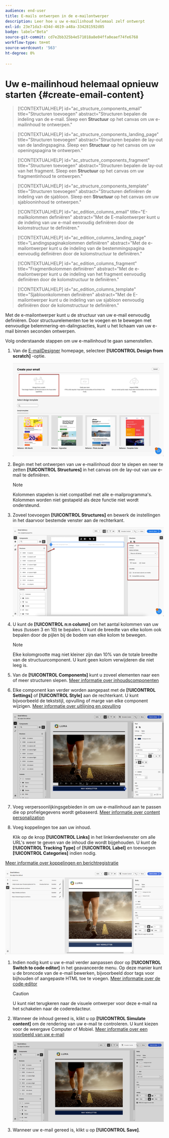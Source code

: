 ```yaml
---
audience: end-user
title: E-mails ontwerpen in de e-mailontwerper
description: Leer hoe u uw e-mailinhoud helemaal zelf ontwerpt
exl-id: 23e71da3-434d-4619-a48a-334281592d85
badge: label="Beta"
source-git-commit: cd7e2bb325b4e571018a8e04ffa0eaef74fe6768
workflow-type: tm+mt
source-wordcount: '563'
ht-degree: 0%

---
```


# Uw e-mailinhoud helemaal opnieuw starten {#create-email-content}

>[!CONTEXTUALHELP]
>id="ac_structure_components_email"
>title="Structuren toevoegen"
>abstract="Structuren bepalen de indeling van de e-mail. Sleep een **Structuur** op het canvas om uw e-mailinhoud te ontwerpen."

>[!CONTEXTUALHELP]
>id="ac_structure_components_landing_page"
>title="Structuren toevoegen"
>abstract="Structuren bepalen de lay-out van de landingspagina. Sleep een **Structuur** op het canvas om uw openingspagina te ontwerpen."

>[!CONTEXTUALHELP]
>id="ac_structure_components_fragment"
>title="Structuren toevoegen"
>abstract="Structuren bepalen de lay-out van het fragment. Sleep een **Structuur** op het canvas om uw fragmentinhoud te ontwerpen."

>[!CONTEXTUALHELP]
>id="ac_structure_components_template"
>title="Structuren toevoegen"
>abstract="Structuren definiëren de indeling van de sjabloon. Sleep een **Structuur** op het canvas om uw sjablooninhoud te ontwerpen."


>[!CONTEXTUALHELP]
>id="ac_edition_columns_email"
>title="E-mailkolommen definiëren"
>abstract="Met de E-mailontwerper kunt u de indeling van uw e-mail eenvoudig definiëren door de kolomstructuur te definiëren."

>[!CONTEXTUALHELP]
>id="ac_edition_columns_landing_page"
>title="Landingspaginakolommen definiëren"
>abstract="Met de e-mailontwerper kunt u de indeling van de bestemmingspagina eenvoudig definiëren door de kolomstructuur te definiëren."

>[!CONTEXTUALHELP]
>id="ac_edition_columns_fragment"
>title="Fragmentkolommen definiëren"
>abstract="Met de e-mailontwerper kunt u de indeling van het fragment eenvoudig definiëren door de kolomstructuur te definiëren."

>[!CONTEXTUALHELP]
>id="ac_edition_columns_template"
>title="Sjabloonkolommen definiëren"
>abstract="Met de E-mailontwerper kunt u de indeling van uw sjabloon eenvoudig definiëren door de kolomstructuur te definiëren."

Met de e-mailontwerper kunt u de structuur van uw e-mail eenvoudig definiëren. Door structuurelementen toe te voegen en te bewegen met eenvoudige belemmering-en-dalingsacties, kunt u het lichaam van uw e-mail binnen seconden ontwerpen.

Volg onderstaande stappen om uw e-mailinhoud te gaan samenstellen.

1. Van de [E-mailDesigner](get-started-email-designer.md#start-authoring) homepage, selecteer **[!UICONTROL Design from scratch]** -optie.

   ![](assets/email_designer-from-scratch.png)

1. Begin met het ontwerpen van uw e-mailinhoud door te slepen en neer te zetten **[!UICONTROL Structures]** in het canvas om de lay-out van uw e-mail te definiëren.

   >[!NOTE]
   >
   >Kolommen stapelen is niet compatibel met alle e-mailprogramma&#39;s. Kolommen worden niet gestapeld als deze functie niet wordt ondersteund.

1. Zoveel toevoegen **[!UICONTROL Structures]** en bewerk de instellingen in het daarvoor bestemde venster aan de rechterkant.

   ![](assets/email_designer_structure_components.png)

1. U kunt de **[!UICONTROL n:n column]** om het aantal kolommen van uw keus (tussen 3 en 10) te bepalen. U kunt de breedte van elke kolom ook bepalen door de pijlen bij de bodem van elke kolom te bewegen.

   >[!NOTE]
   >
   >Elke kolomgrootte mag niet kleiner zijn dan 10% van de totale breedte van de structuurcomponent. U kunt geen kolom verwijderen die niet leeg is.

1. Van de **[!UICONTROL Components]** kunt u zoveel elementen naar een of meer structuren slepen. [Meer informatie over inhoudscomponenten](content-components.md)

1. Elke component kan verder worden aangepast met de **[!UICONTROL Settings]** of **[!UICONTROL Style]** aan de rechterkant. U kunt bijvoorbeeld de tekststijl, opvulling of marge van elke component wijzigen. [Meer informatie over uitlijning en opvulling](alignment-and-padding.md)

   ![](assets/email_designer-styles.png)

1. Voeg verpersoonlijkingsgebieden in om uw e-mailinhoud aan te passen die op profielgegevens wordt gebaseerd. [Meer informatie over content personalization](../personalization/personalize.md)

1. Voeg koppelingen toe aan uw inhoud.

   Klik op de knop **[!UICONTROL Links]** in het linkerdeelvenster om alle URL&#39;s weer te geven van de inhoud die wordt bijgehouden. U kunt de **[!UICONTROL Tracking Type]** of **[!UICONTROL Label]** en toevoegen **[!UICONTROL Categories]** indien nodig.

[Meer informatie over koppelingen en berichtregistratie](message-tracking.md)

   ![](assets/email_designer-links.png)

1. Indien nodig kunt u uw e-mail verder aanpassen door op **[!UICONTROL Switch to code editor]** in het geavanceerde menu. Op deze manier kunt u de broncode van de e-mail bewerken, bijvoorbeeld door tags voor bijhouden of aangepaste HTML toe te voegen. [Meer informatie over de code-editor](code-content.md)

   >[!CAUTION]
   >
   >U kunt niet terugkeren naar de visuele ontwerper voor deze e-mail na het schakelen naar de coderedacteur.

1. Wanneer de inhoud gereed is, klikt u op **[!UICONTROL Simulate content]** om de rendering van uw e-mail te controleren. U kunt kiezen voor de weergave Computer of Mobiel. [Meer informatie over een voorbeeld van uw e-mail](../preview-test/preview-test.md)

   ![](assets/email_designer-simulate.png)

1. Wanneer uw e-mail gereed is, klikt u op **[!UICONTROL Save]**.

